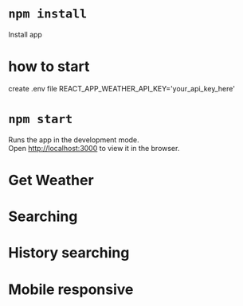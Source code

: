 # `npm install`

Install app
# how to start
create .env file 
REACT_APP_WEATHER_API_KEY='your_api_key_here'

# `npm start`
Runs the app in the development mode.\
Open [http://localhost:3000](http://localhost:3000) to view it in the browser.

# Get Weather
# Searching
# History searching
# Mobile responsive
